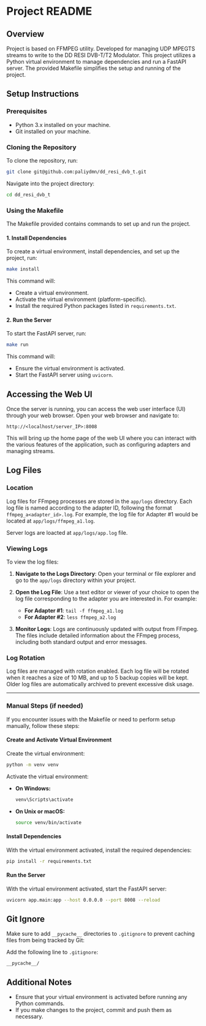 # Project README

## Overview

Project is based on FFMPEG utility. Developed for managing UDP MPEGTS streams to write to the DD RESI DVB-T/T2 Modulator. 
This project utilizes a Python virtual environment to manage dependencies and run a FastAPI server. The provided Makefile simplifies the setup and running of the project.

## Setup Instructions

### Prerequisites

- Python 3.x installed on your machine.
- Git installed on your machine.

### Cloning the Repository

To clone the repository, run:

```sh
git clone git@github.com:paliydmn/dd_resi_dvb_t.git
```

Navigate into the project directory:

```sh
cd dd_resi_dvb_t
```

### Using the Makefile

The Makefile provided contains commands to set up and run the project.

#### 1. Install Dependencies

To create a virtual environment, install dependencies, and set up the project, run:

```sh
make install
```

This command will:

- Create a virtual environment.
- Activate the virtual environment (platform-specific).
- Install the required Python packages listed in `requirements.txt`.

#### 2. Run the Server

To start the FastAPI server, run:

```sh
make run
```

This command will:

- Ensure the virtual environment is activated.
- Start the FastAPI server using `uvicorn`.

## Accessing the Web UI

Once the server is running, you can access the web user interface (UI) through your web browser. Open your web browser and navigate to:

```
http://<localhost/server_IP>:8008
```

This will bring up the home page of the web UI where you can interact with the various features of the application, such as configuring adapters and managing streams.

## Log Files

### Location

Log files for FFmpeg processes are stored in the `app/logs` directory. Each log file is named according to the adapter ID, following the format `ffmpeg_a<adapter_id>.log`. For example, the log file for Adapter #1 would be located at `app/logs/ffmpeg_a1.log`.

Server logs are loacted at `app/logs/app.log` file.

### Viewing Logs

To view the log files:

1. **Navigate to the Logs Directory**: Open your terminal or file explorer and go to the `app/logs` directory within your project.

2. **Open the Log File**: Use a text editor or viewer of your choice to open the log file corresponding to the adapter you are interested in. For example:
   - **For Adapter #1**: `tail -f ffmpeg_a1.log`
   - **For Adapter #2**: `less ffmpeg_a2.log`

3. **Monitor Logs**: Logs are continuously updated with output from FFmpeg. The files include detailed information about the FFmpeg process, including both standard output and error messages.

### Log Rotation

Log files are managed with rotation enabled. Each log file will be rotated when it reaches a size of 10 MB, and up to 5 backup copies will be kept. Older log files are automatically archived to prevent excessive disk usage.

---

### Manual Steps (if needed)

If you encounter issues with the Makefile or need to perform setup manually, follow these steps:

#### Create and Activate Virtual Environment

Create the virtual environment:

```sh
python -m venv venv
```

Activate the virtual environment:

- **On Windows:**

  ```sh
  venv\Scripts\activate
  ```

- **On Unix or macOS:**

  ```sh
  source venv/bin/activate
  ```

#### Install Dependencies

With the virtual environment activated, install the required dependencies:

```sh
pip install -r requirements.txt
```

#### Run the Server

With the virtual environment activated, start the FastAPI server:

```sh
uvicorn app.main:app --host 0.0.0.0 --port 8008 --reload
```

## Git Ignore

Make sure to add `__pycache__` directories to `.gitignore` to prevent caching files from being tracked by Git:

Add the following line to `.gitignore`:

```
__pycache__/
```

## Additional Notes

- Ensure that your virtual environment is activated before running any Python commands.
- If you make changes to the project, commit and push them as necessary.

